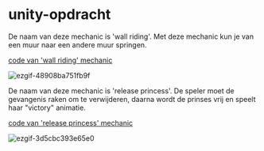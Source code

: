 # unity-opdracht
De naam van deze mechanic is 'wall riding'. Met deze mechanic kun je van een muur naar een andere muur springen.

[code van 'wall riding' mechanic](https://github.com/huseyinsr/unity-opdracht/blob/huseyin/My%20project%20(6)/Assets/script/WallRunning.cs)


![ezgif-48908ba751fb9f](https://github.com/user-attachments/assets/eae82c08-9cee-4886-903d-9f5b67d3e569)

De naam van deze mechanic is 'release princess'. De speler moet de gevangenis raken om te verwijderen, daarna wordt de prinses vrij en speelt haar "victory" animatie.

[code van 'release princess' mechanic](https://github.com/huseyinsr/unity-opdracht/blob/huseyin/My%20project%20(6)/Assets/script/birdCage.cs)

![ezgif-3d5cbc393e65e0](https://github.com/user-attachments/assets/83da3623-5eb3-4760-ac2c-450a8b4a2071)
